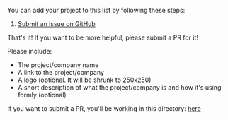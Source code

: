 You can add your project to this list by following these steps:

 1. [Submit an issue on GitHub](https://github.com/formly-js/angular-formly/issues/new)

That's it! If you want to be more helpful, please submit a PR for it!

Please include:

 - The project/company name
 - A link to the project/company
 - A logo (optional. It will be shrunk to 250x250)
 - A short description of what the project/company is and how it's using formly (optional)

If you want to submit a PR, you'll be working in this directory:
[here](https://github.com/formly-js/angular-formly/tree/master/demo/app/states/root/children/users/components/data)
